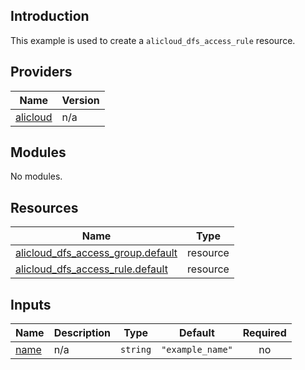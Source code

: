 ## Introduction

This example is used to create a `alicloud_dfs_access_rule` resource.

<!-- BEGIN_TF_DOCS -->
## Providers

| Name | Version |
|------|---------|
| <a name="provider_alicloud"></a> [alicloud](#provider\_alicloud) | n/a |

## Modules

No modules.

## Resources

| Name | Type |
|------|------|
| [alicloud_dfs_access_group.default](https://registry.terraform.io/providers/aliyun/alicloud/latest/docs/resources/dfs_access_group) | resource |
| [alicloud_dfs_access_rule.default](https://registry.terraform.io/providers/aliyun/alicloud/latest/docs/resources/dfs_access_rule) | resource |

## Inputs

| Name | Description | Type | Default | Required |
|------|-------------|------|---------|:--------:|
| <a name="input_name"></a> [name](#input\_name) | n/a | `string` | `"example_name"` | no |
<!-- END_TF_DOCS -->    
